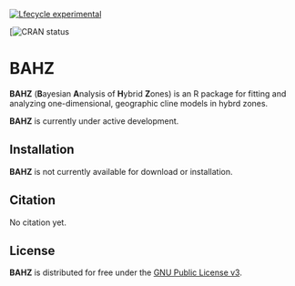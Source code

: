 
<!-- README.md is generated from README.Rmd. Please edit that file -->
<!-- badges: start -->
[![Lfecycle experimental](https://img.shields.io/badge/lifecycle-experimental-orange.svg)](https://www.tidyverse.org/lifecycle/#experimental)

\[![CRAN status](http://www.r-pkg.org/badges/version/bahz) <!-- badges: end -->

BAHZ
====

**BAHZ** (**B**ayesian **A**nalysis of **H**ybrid **Z**ones) is an R package for fitting and analyzing one-dimensional, geographic cline models in hybrd zones.

**BAHZ** is currently under active development.

Installation
------------

**BAHZ** is not currently available for download or installation.

Citation
--------

No citation yet.

License
-------

**BAHZ** is distributed for free under the [GNU Public License v3](https://www.gnu.org/licenses/gpl-3.0.en.html).
